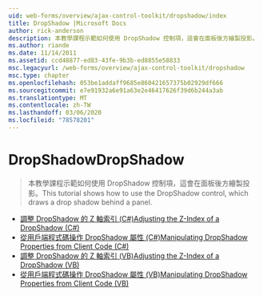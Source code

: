 ```yaml
---
uid: web-forms/overview/ajax-control-toolkit/dropshadow/index
title: DropShadow |Microsoft Docs
author: rick-anderson
description: 本教學課程示範如何使用 DropShadow 控制項，這會在面板後方繪製投影。
ms.author: riande
ms.date: 11/14/2011
ms.assetid: ccd48877-ed83-43fe-9b3b-ed8855e58833
msc.legacyurl: /web-forms/overview/ajax-control-toolkit/dropshadow
msc.type: chapter
ms.openlocfilehash: 053be1addaff9685e860421657375b02929df666
ms.sourcegitcommit: e7e91932a6e91a63e2e46417626f39d6b244a3ab
ms.translationtype: MT
ms.contentlocale: zh-TW
ms.lasthandoff: 03/06/2020
ms.locfileid: "78578201"
---
```

# <a name="dropshadow"></a><span data-ttu-id="89aac-103">DropShadow</span><span class="sxs-lookup"><span data-stu-id="89aac-103">DropShadow</span></span>

> <span data-ttu-id="89aac-104">本教學課程示範如何使用 DropShadow 控制項，這會在面板後方繪製投影。</span><span class="sxs-lookup"><span data-stu-id="89aac-104">This tutorial shows how to use the DropShadow control, which draws a drop shadow behind a panel.</span></span>

- [<span data-ttu-id="89aac-105">調整 DropShadow 的 Z 軸索引 (C#)</span><span class="sxs-lookup"><span data-stu-id="89aac-105">Adjusting the Z-Index of a DropShadow (C#)</span></span>](adjusting-the-z-index-of-a-dropshadow-cs.md)
- [<span data-ttu-id="89aac-106">從用戶端程式碼操作 DropShadow 屬性 (C#)</span><span class="sxs-lookup"><span data-stu-id="89aac-106">Manipulating DropShadow Properties from Client Code (C#)</span></span>](manipulating-dropshadow-properties-from-client-code-cs.md)
- [<span data-ttu-id="89aac-107">調整 DropShadow 的 Z 軸索引 (VB)</span><span class="sxs-lookup"><span data-stu-id="89aac-107">Adjusting the Z-Index of a DropShadow (VB)</span></span>](adjusting-the-z-index-of-a-dropshadow-vb.md)
- [<span data-ttu-id="89aac-108">從用戶端程式碼操作 DropShadow 屬性 (VB)</span><span class="sxs-lookup"><span data-stu-id="89aac-108">Manipulating DropShadow Properties from Client Code (VB)</span></span>](manipulating-dropshadow-properties-from-client-code-vb.md)
